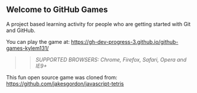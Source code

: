 ## Welcome to GitHub Games

A project based learning activity for people who are getting started with Git and GitHub.

You can play the game at: https://gh-dev-progress-3.github.io/github-games-kylem131/

>> _*SUPPORTED BROWSERS*: Chrome, Firefox, Safari, Opera and IE9+_

This fun open source game was cloned from: https://github.com/jakesgordon/javascript-tetris
